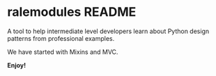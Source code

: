 # ralemodules README

A tool to help intermediate level developers learn about Python design patterns from professional examples.

We have started with Mixins and MVC.

**Enjoy!**
